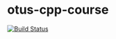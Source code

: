 # otus-cpp-course
[![Build Status](https://travis-ci.org/kerkerker/otus-cpp-course.svg?branch=10.homework)](https://travis-ci.org/kerkerker/otus-cpp-course)